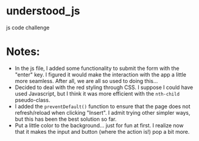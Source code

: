 # understood_js
js code challenge

# Notes:
* In the js file, I added some functionality to submit the form with the "enter" key. I figured it would make the interaction with the app a little more seamless. After all, we are all so used to doing this...
* Decided to deal with the red styling through CSS. I suppose I could have used Javascript, but I think it was more efficient with the `nth-child` pseudo-class.
* I added the `preventDefault()` function to ensure that the page does not refresh/reload when clicking "Insert". I admit trying other simpler ways, but this has been the best solution so far.
* Put a little color to the background... just for fun at first. I realize now that it makes the input and button (where the action is!) pop a bit more.